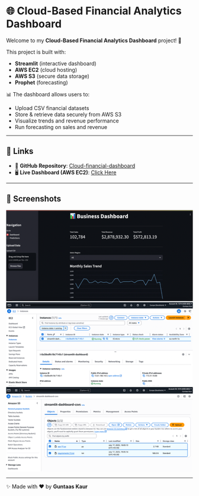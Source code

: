 # 🌐 Cloud-Based Financial Analytics Dashboard

Welcome to my **Cloud-Based Financial Analytics Dashboard** project! 🚀  

This project is built with:
- **Streamlit** (interactive dashboard)
- **AWS EC2** (cloud hosting)
- **AWS S3** (secure data storage)
- **Prophet** (forecasting)

📊 The dashboard allows users to:
- Upload CSV financial datasets
- Store & retrieve data securely from AWS S3
- Visualize trends and revenue performance
- Run forecasting on sales and revenue

---

## 🔗 Links
- 📂 **GitHub Repository**: [Cloud-financial-dashboard](https://github.com/guntaaskaur31/Cloud-financial-dashboard)  
- 🖥️ **Live Dashboard (AWS EC2)**: [Click Here](http://your-ec2-public-ip:8501)  

---

## 📸 Screenshots
![Dashboard](./screenshots/dashboard1.png)  
![AWS EC2](./screenshots/aws_ec2.png)  
![AWS S3](./screenshots/aws_s3.png)  

---

✨ Made with ❤️ by **Guntaas Kaur**

